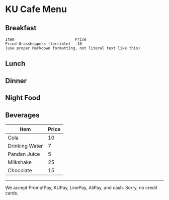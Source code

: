 # KU Cafe Menu


## Breakfast

    Item                           Price
    Fried Grasshoppers (terrible)  -10
    (use proper Markdown formatting, not literal text like this)

## Lunch 


## Dinner


## Night Food


## Beverages

| Item           | Price |
|----------------|-------|
| Cola           | 10    |
| Drinking Water | 7     |
| Pandan Juice   | 5     |
| Milkshake      | 25    |
| Chocolate      | 15    |



---

We accept PromptPay, KUPay, LinePay, AliPay, and cash. Sorry, no credit cards.

